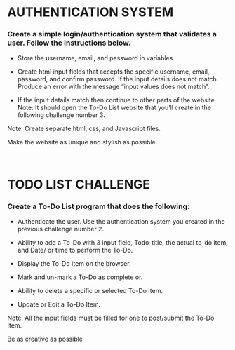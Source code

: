 # AUTHENTICATION SYSTEM

### Create a simple login/authentication system that validates a user. Follow the instructions below.

- Store the username, email, and password in variables.
- Create html input fields that accepts the specific username, email, password, and confirm password. If the input details does not match. Produce an error with the message “input values does not match”.

- If the input details match then continue to other parts of the website. Note: It should open the To-Do List website that you’ll create in the following challenge number 3.

Note: Create separate html, css, and Javascript files.

Make the website as unique and stylish as possible.

 

# TODO LIST CHALLENGE

### Create a To-Do List program that does the following:

- Authenticate the user. Use the authentication system you created in the previous challenge number 2.

- Ability to add a To-Do with 3 input field, Todo-title, the actual to-do item, and Date/ or time to perform the To-Do.

- Display the To-Do Item on the browser. 

- Mark and un-mark a To-Do as complete or.

- Ability to delete a specific or selected To-Do Item.

- Update or Edit a To-Do Item.

Note: All the input fields must be filled for one to post/submit the To-Do Item.

Be as creative as possible

